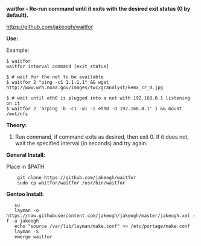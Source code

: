 **waitfor - Re-run command until it exits with the desired exit status (0 by default).**

https://github.com/jakeogh/waitfor

**Use:**

Example:
```
$ waitfor
waitfor interval command [exit_status]

$ # wait for the net to be available
$ waitfor 2 "ping -c1 1.1.1.1" && wget http://www.wrh.noaa.gov/images/twc/granalyst/kemx_cr_0.jpg

$ # wait until eth0 is plugged into a net with 192.168.0.1 listening on it
$ waitfor 2 'arping -b -c1 -w1 -I eth0 -D 192.168.0.1' 1 && mount /mnt/nfs
```

**Theory:**

 1. Run command, if command exits as desired, then exit 0. If it does not, wait the specified interval (in seconds) and try again.

**General Install:**

Place in $PATH

```
    git clone https://github.com/jakeogh/waitfor
    sudo cp waitfor/waitfor /usr/bin/waitfor
```

**Gentoo Install:**
```
   su
   layman -o https://raw.githubusercontent.com/jakeogh/jakeogh/master/jakeogh.xml -f -a jakeogh
   echo "source /var/lib/layman/make.conf" >> /etc/portage/make.conf
   layman -S
   emerge waitfor
```


